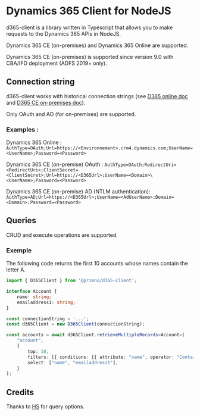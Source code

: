 # Dynamics 365 Client for NodeJS

d365-client is a library written in Typescript that allows you to make requests to the Dynamics 365 APIs in NodeJS.

Dynamics 365 CE (on-premises) and Dynamics 365 Online are supported.

Dynamics 365 CE (on-premises) is supported since version 9.0 with CBA/IFD deployment (ADFS 2019+ only).

## Connection string

d365-client works with historical connection strings (see [D365 online doc](https://learn.microsoft.com/en-us/power-apps/developer/data-platform/xrm-tooling/use-connection-strings-xrm-tooling-connect) and [D365 CE on-premises doc](https://learn.microsoft.com/en-us/dynamics365/customerengagement/on-premises/developer/xrm-tooling/use-connection-strings-xrm-tooling-connect?view=op-9-1)).

Only OAuth and AD (for on-premises) are supported.

### Examples :

Dynamics 365 Online : `AuthType=OAuth;Url=https://<Environnement>.crm4.dynamics.com;UserName=<UserName>;Password=<Password>`

Dynamics 365 CE (on-premise) OAuth : `AuthType=OAuth;RedirectUri=<RedirectUri>;ClientSecret=<ClientSecret>;Url=https://<D365Url>;UserName=<Domain>\<UserName>;Password=<Password>`

Dynamics 365 CE (on-premise) AD (NTLM authentication): `AuthType=AD;Url=https://<D365Url>;UserName=<AdUserName>;Domain=<Domain>;Password=<Password>`

## Queries

CRUD and execute operations are supported.

### Exemple

The following code returns the first 10 accounts whose names contain the letter A.

```ts
import { D365Client } from '@primno/d365-client';

interface Account {
    name: string;
    emailaddress1: string;
}

const connectionString = '...';
const d365Client = new D365Client(connectionString);

const accounts = await d365Client.retrieveMultipleRecords<Account>(
    "account",
    {
        top: 10,
        filters: [{ conditions: [{ attribute: "name", operator: "Contains", value: "A" }] }],
        select: ["name", "emailaddress1"],
    }
);
```

## Credits

Thanks to [HS](https://github.com/hso-nn/d365-cli) for query options.
